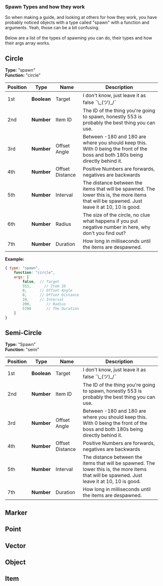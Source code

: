 ### Spawn Types and how they work
So when making a guide, and looking at others for how they work, you have probably noticed objects with a type called "spawn" with a function and arguments.
Yeah, those can be a bit confusing.<br>
<br>
Below are a list of the types of spawning you can do, their types and how their args array works.

## Circle
**Type:** "spawn"<br>
**Function:** "circle"

Position | Type | Name | Description
--- | --- | --- | ---
1st | **Boolean** | Target | I don't know, just leave it as false ¯\\\_(ツ)\_/¯
2nd | **Number** | Item ID | The ID of the thing you're going to spawn, honestly 553 is probably the best thing you can use.
3rd | **Number** | Offset Angle | Between -180 and 180 are where you should keep this. With 0 being the front of the boss and both 180s being directly behind it.
4th | **Number** | Offset Distance | Positive Numbers are forwards, negatives are backwards
5th | **Number** | Interval | The distance between the items that will be spawned. The lower this is, the more items that will be spawned. Just leave it at 10, 10 is good.
6th | **Number** | Radius | The size of the circle, no clue what happens if you put negative number in here, why don't you find out?
7th | **Number** | Duration | How long in milliseconds until the items are despawned.

**Example:**
```js
{ type: "spawn",
	function: "circle",
	args: [
		false, 	// Target
		553, 	  // Item ID
		0, 		// Offset Angle
		0, 		// Offset Distance
		10,		// Interval
		200,	   // Radius
		5700	   // The Duration
	]
}
```

## Semi-Circle
**Type:** "Spawn"<br>
**Function:** "semi"

Position | Type | Name | Description
--- | --- | --- | ---
1st | **Boolean** | Target | I don't know, just leave it as false ¯\\\_(ツ)\_/¯
2nd | **Number** | Item ID | The ID of the thing you're going to spawn, honestly 553 is probably the best thing you can use.
3rd | **Number** | Offset Angle | Between -180 and 180 are where you should keep this. With 0 being the front of the boss and both 180s being directly behind it.
4th | **Number** | Offset Distance | Positive Numbers are forwards, negatives are backwards
5th | **Number** | Interval | The distance between the items that will be spawned. The lower this is, the more items that will be spawned. Just leave it at 10, 10 is good.
7th | **Number** | Duration | How long in milliseconds until the items are despawned.

## Marker


## Point


## Vector


## Object


## Item
